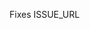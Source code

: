 Fixes ISSUE_URL

<!-- Replace 'ISSUE_URL' above with the URL to the issue that this pull
request (PR) addresses. **Each PR must be linked to an issue** on
github.com/backdrop/backdrop-issues, and most of the rationale, discussion,
and explanation should take place in the linked issue, rather than in this
PR. -->

<!-- Once you have submitted your PR, wait for the automated tests to run and
then check that they have all passed. If not, you should revise your PR until
they do. Tests will be automatically re-run after each commit. -->

<!-- When all of the automated checks have passed, post a comment in the
linked issue stating that the PR is ready to be reviewed/tested. If you have
the GitHub privileges to do so, you can mark the issue with the labels
"status - has pull request", "PR - needs testing", and "PR - needs code
review." -->
